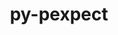 ---
title: "py-pexpect"
layout: cache
categories: [package, develop]
meta: {"versions": ["4.9.0"], "compilers": ["gcc@=11.1.0", "gcc@=11.4.0", "gcc@=9.4.0", "oneapi@=2024.2.1"], "oss": ["ubuntu20.04", "ubuntu22.04"], "platforms": ["linux"], "targets": ["neoverse_v1", "neoverse_v2", "ppc64le", "x86_64_v3"], "stacks": ["data-vis-sdk", "e4s", "e4s-neoverse-v2", "e4s-neoverse_v1", "e4s-oneapi", "e4s-power", "root"], "num_specs": 49, "num_specs_by_stack": {"e4s-power": 8, "root": 49, "data-vis-sdk": 6, "e4s-neoverse_v1": 8, "e4s-neoverse-v2": 8, "e4s": 10, "e4s-oneapi": 9}}
spec_details: [{"hash": "7driwkt44pmiwx7mjp5a2aj3imgklojq", "compiler": "gcc@=9.4.0", "versions": ["4.9.0"], "os": "ubuntu20.04", "platform": "linux", "target": "ppc64le", "variants": ["build_system=python_pip"], "stacks": ["e4s-power", "root"], "size": "-", "tarball": "https://binaries.spack.io/develop/build_cache/linux-ubuntu20.04-ppc64le/gcc-9.4.0/py-pexpect-4.9.0/linux-ubuntu20.04-ppc64le-gcc-9.4.0-py-pexpect-4.9.0-7driwkt44pmiwx7mjp5a2aj3imgklojq.spack"}, {"hash": "hhlvsqdmiuaonn3rhravatkht3x7fnhi", "compiler": "gcc@=9.4.0", "versions": ["4.9.0"], "os": "ubuntu20.04", "platform": "linux", "target": "ppc64le", "variants": ["build_system=python_pip"], "stacks": ["e4s-power", "root"], "size": "-", "tarball": "https://binaries.spack.io/develop/build_cache/linux-ubuntu20.04-ppc64le/gcc-9.4.0/py-pexpect-4.9.0/linux-ubuntu20.04-ppc64le-gcc-9.4.0-py-pexpect-4.9.0-hhlvsqdmiuaonn3rhravatkht3x7fnhi.spack"}, {"hash": "bczzcdmusmh7wpckyhjk7yebgerudb6j", "compiler": "gcc@=9.4.0", "versions": ["4.9.0"], "os": "ubuntu20.04", "platform": "linux", "target": "ppc64le", "variants": ["build_system=python_pip"], "stacks": ["e4s-power", "root"], "size": "-", "tarball": "https://binaries.spack.io/develop/build_cache/linux-ubuntu20.04-ppc64le/gcc-9.4.0/py-pexpect-4.9.0/linux-ubuntu20.04-ppc64le-gcc-9.4.0-py-pexpect-4.9.0-bczzcdmusmh7wpckyhjk7yebgerudb6j.spack"}, {"hash": "la7jusr36f2mb5px4xay6uuui3wfgxee", "compiler": "gcc@=9.4.0", "versions": ["4.9.0"], "os": "ubuntu20.04", "platform": "linux", "target": "ppc64le", "variants": ["build_system=python_pip"], "stacks": ["e4s-power", "root"], "size": "-", "tarball": "https://binaries.spack.io/develop/build_cache/linux-ubuntu20.04-ppc64le/gcc-9.4.0/py-pexpect-4.9.0/linux-ubuntu20.04-ppc64le-gcc-9.4.0-py-pexpect-4.9.0-la7jusr36f2mb5px4xay6uuui3wfgxee.spack"}, {"hash": "74qf6dc2nnnkhextbsq2oa2j3r5376k4", "compiler": "gcc@=9.4.0", "versions": ["4.9.0"], "os": "ubuntu20.04", "platform": "linux", "target": "ppc64le", "variants": ["build_system=python_pip"], "stacks": ["e4s-power", "root"], "size": "-", "tarball": "https://binaries.spack.io/develop/build_cache/linux-ubuntu20.04-ppc64le/gcc-9.4.0/py-pexpect-4.9.0/linux-ubuntu20.04-ppc64le-gcc-9.4.0-py-pexpect-4.9.0-74qf6dc2nnnkhextbsq2oa2j3r5376k4.spack"}, {"hash": "ffwy55426obnkslpyow6btaelq67d5ai", "compiler": "gcc@=9.4.0", "versions": ["4.9.0"], "os": "ubuntu20.04", "platform": "linux", "target": "ppc64le", "variants": ["build_system=python_pip"], "stacks": ["e4s-power", "root"], "size": "-", "tarball": "https://binaries.spack.io/develop/build_cache/linux-ubuntu20.04-ppc64le/gcc-9.4.0/py-pexpect-4.9.0/linux-ubuntu20.04-ppc64le-gcc-9.4.0-py-pexpect-4.9.0-ffwy55426obnkslpyow6btaelq67d5ai.spack"}, {"hash": "x4fytomcqltgyxjpvpvnwfpt47wa4jrm", "compiler": "gcc@=9.4.0", "versions": ["4.9.0"], "os": "ubuntu20.04", "platform": "linux", "target": "ppc64le", "variants": ["build_system=python_pip"], "stacks": ["e4s-power", "root"], "size": "-", "tarball": "https://binaries.spack.io/develop/build_cache/linux-ubuntu20.04-ppc64le/gcc-9.4.0/py-pexpect-4.9.0/linux-ubuntu20.04-ppc64le-gcc-9.4.0-py-pexpect-4.9.0-x4fytomcqltgyxjpvpvnwfpt47wa4jrm.spack"}, {"hash": "3hef5k342yavtgbo5sfr6e5zcf42e4v7", "compiler": "gcc@=9.4.0", "versions": ["4.9.0"], "os": "ubuntu20.04", "platform": "linux", "target": "ppc64le", "variants": ["build_system=python_pip"], "stacks": ["e4s-power", "root"], "size": "-", "tarball": "https://binaries.spack.io/develop/build_cache/linux-ubuntu20.04-ppc64le/gcc-9.4.0/py-pexpect-4.9.0/linux-ubuntu20.04-ppc64le-gcc-9.4.0-py-pexpect-4.9.0-3hef5k342yavtgbo5sfr6e5zcf42e4v7.spack"}, {"hash": "vr4kwqg7x4r6vbgqezmze7zhjf726dfb", "compiler": "gcc@=11.1.0", "versions": ["4.9.0"], "os": "ubuntu20.04", "platform": "linux", "target": "x86_64_v3", "variants": ["build_system=python_pip"], "stacks": ["root", "data-vis-sdk"], "size": "-", "tarball": "https://binaries.spack.io/develop/build_cache/linux-ubuntu20.04-x86_64_v3/gcc-11.1.0/py-pexpect-4.9.0/linux-ubuntu20.04-x86_64_v3-gcc-11.1.0-py-pexpect-4.9.0-vr4kwqg7x4r6vbgqezmze7zhjf726dfb.spack"}, {"hash": "fjxds2ngslbzfymhtpsjko6nwlj6e7vc", "compiler": "gcc@=11.1.0", "versions": ["4.9.0"], "os": "ubuntu20.04", "platform": "linux", "target": "x86_64_v3", "variants": ["build_system=python_pip"], "stacks": ["root", "data-vis-sdk"], "size": "-", "tarball": "https://binaries.spack.io/develop/build_cache/linux-ubuntu20.04-x86_64_v3/gcc-11.1.0/py-pexpect-4.9.0/linux-ubuntu20.04-x86_64_v3-gcc-11.1.0-py-pexpect-4.9.0-fjxds2ngslbzfymhtpsjko6nwlj6e7vc.spack"}, {"hash": "mgvb7ghfpry6ag7xn53olra3erzxzd7b", "compiler": "gcc@=11.1.0", "versions": ["4.9.0"], "os": "ubuntu20.04", "platform": "linux", "target": "x86_64_v3", "variants": ["build_system=python_pip"], "stacks": ["root", "data-vis-sdk"], "size": "-", "tarball": "https://binaries.spack.io/develop/build_cache/linux-ubuntu20.04-x86_64_v3/gcc-11.1.0/py-pexpect-4.9.0/linux-ubuntu20.04-x86_64_v3-gcc-11.1.0-py-pexpect-4.9.0-mgvb7ghfpry6ag7xn53olra3erzxzd7b.spack"}, {"hash": "g3az7upacaazeozfbj35qajogw4m4otz", "compiler": "gcc@=11.1.0", "versions": ["4.9.0"], "os": "ubuntu20.04", "platform": "linux", "target": "x86_64_v3", "variants": ["build_system=python_pip"], "stacks": ["root", "data-vis-sdk"], "size": "-", "tarball": "https://binaries.spack.io/develop/build_cache/linux-ubuntu20.04-x86_64_v3/gcc-11.1.0/py-pexpect-4.9.0/linux-ubuntu20.04-x86_64_v3-gcc-11.1.0-py-pexpect-4.9.0-g3az7upacaazeozfbj35qajogw4m4otz.spack"}, {"hash": "zadpjflgfc6em64pmzb5dlxjlbmrn7ep", "compiler": "gcc@=11.1.0", "versions": ["4.9.0"], "os": "ubuntu20.04", "platform": "linux", "target": "x86_64_v3", "variants": ["build_system=python_pip"], "stacks": ["root", "data-vis-sdk"], "size": "-", "tarball": "https://binaries.spack.io/develop/build_cache/linux-ubuntu20.04-x86_64_v3/gcc-11.1.0/py-pexpect-4.9.0/linux-ubuntu20.04-x86_64_v3-gcc-11.1.0-py-pexpect-4.9.0-zadpjflgfc6em64pmzb5dlxjlbmrn7ep.spack"}, {"hash": "h4mgbajfmjm7euqpdlboocqhih3uywnz", "compiler": "gcc@=11.1.0", "versions": ["4.9.0"], "os": "ubuntu20.04", "platform": "linux", "target": "x86_64_v3", "variants": ["build_system=python_pip"], "stacks": ["root", "data-vis-sdk"], "size": "-", "tarball": "https://binaries.spack.io/develop/build_cache/linux-ubuntu20.04-x86_64_v3/gcc-11.1.0/py-pexpect-4.9.0/linux-ubuntu20.04-x86_64_v3-gcc-11.1.0-py-pexpect-4.9.0-h4mgbajfmjm7euqpdlboocqhih3uywnz.spack"}, {"hash": "krha6iy72dnmk3tk4bzrb66wdeqyywgm", "compiler": "gcc@=11.4.0", "versions": ["4.9.0"], "os": "ubuntu22.04", "platform": "linux", "target": "neoverse_v1", "variants": ["build_system=python_pip"], "stacks": ["e4s-neoverse_v1", "root"], "size": "-", "tarball": "https://binaries.spack.io/develop/build_cache/linux-ubuntu22.04-neoverse_v1/gcc-11.4.0/py-pexpect-4.9.0/linux-ubuntu22.04-neoverse_v1-gcc-11.4.0-py-pexpect-4.9.0-krha6iy72dnmk3tk4bzrb66wdeqyywgm.spack"}, {"hash": "j4qxhgqxzldthptnf42wdjnofeikxoyt", "compiler": "gcc@=11.4.0", "versions": ["4.9.0"], "os": "ubuntu22.04", "platform": "linux", "target": "neoverse_v1", "variants": ["build_system=python_pip"], "stacks": ["e4s-neoverse_v1", "root"], "size": "-", "tarball": "https://binaries.spack.io/develop/build_cache/linux-ubuntu22.04-neoverse_v1/gcc-11.4.0/py-pexpect-4.9.0/linux-ubuntu22.04-neoverse_v1-gcc-11.4.0-py-pexpect-4.9.0-j4qxhgqxzldthptnf42wdjnofeikxoyt.spack"}, {"hash": "v5gbzs3jt2qbrxdrioelfk4b3tupuhl3", "compiler": "gcc@=11.4.0", "versions": ["4.9.0"], "os": "ubuntu22.04", "platform": "linux", "target": "neoverse_v1", "variants": ["build_system=python_pip"], "stacks": ["e4s-neoverse_v1", "root"], "size": "-", "tarball": "https://binaries.spack.io/develop/build_cache/linux-ubuntu22.04-neoverse_v1/gcc-11.4.0/py-pexpect-4.9.0/linux-ubuntu22.04-neoverse_v1-gcc-11.4.0-py-pexpect-4.9.0-v5gbzs3jt2qbrxdrioelfk4b3tupuhl3.spack"}, {"hash": "2p3p3kt7umf3spqdfqoluesqbveezxiw", "compiler": "gcc@=11.4.0", "versions": ["4.9.0"], "os": "ubuntu22.04", "platform": "linux", "target": "neoverse_v1", "variants": ["build_system=python_pip"], "stacks": ["e4s-neoverse_v1", "root"], "size": "-", "tarball": "https://binaries.spack.io/develop/build_cache/linux-ubuntu22.04-neoverse_v1/gcc-11.4.0/py-pexpect-4.9.0/linux-ubuntu22.04-neoverse_v1-gcc-11.4.0-py-pexpect-4.9.0-2p3p3kt7umf3spqdfqoluesqbveezxiw.spack"}, {"hash": "vkbratjevqwi46kfvijtk7seexgrxfik", "compiler": "gcc@=11.4.0", "versions": ["4.9.0"], "os": "ubuntu22.04", "platform": "linux", "target": "neoverse_v1", "variants": ["build_system=python_pip"], "stacks": ["e4s-neoverse_v1", "root"], "size": "-", "tarball": "https://binaries.spack.io/develop/build_cache/linux-ubuntu22.04-neoverse_v1/gcc-11.4.0/py-pexpect-4.9.0/linux-ubuntu22.04-neoverse_v1-gcc-11.4.0-py-pexpect-4.9.0-vkbratjevqwi46kfvijtk7seexgrxfik.spack"}, {"hash": "5quixg2dhw6qkds7ieowjqjm7wyuwgj7", "compiler": "gcc@=11.4.0", "versions": ["4.9.0"], "os": "ubuntu22.04", "platform": "linux", "target": "neoverse_v1", "variants": ["build_system=python_pip"], "stacks": ["e4s-neoverse_v1", "root"], "size": "-", "tarball": "https://binaries.spack.io/develop/build_cache/linux-ubuntu22.04-neoverse_v1/gcc-11.4.0/py-pexpect-4.9.0/linux-ubuntu22.04-neoverse_v1-gcc-11.4.0-py-pexpect-4.9.0-5quixg2dhw6qkds7ieowjqjm7wyuwgj7.spack"}, {"hash": "htusvc75i5pgzd43vqsqxroxf7cpluzk", "compiler": "gcc@=11.4.0", "versions": ["4.9.0"], "os": "ubuntu22.04", "platform": "linux", "target": "neoverse_v1", "variants": ["build_system=python_pip"], "stacks": ["e4s-neoverse_v1", "root"], "size": "-", "tarball": "https://binaries.spack.io/develop/build_cache/linux-ubuntu22.04-neoverse_v1/gcc-11.4.0/py-pexpect-4.9.0/linux-ubuntu22.04-neoverse_v1-gcc-11.4.0-py-pexpect-4.9.0-htusvc75i5pgzd43vqsqxroxf7cpluzk.spack"}, {"hash": "jekhnryrbmt5zvtws5gld2ekhbszvp7q", "compiler": "gcc@=11.4.0", "versions": ["4.9.0"], "os": "ubuntu22.04", "platform": "linux", "target": "neoverse_v1", "variants": ["build_system=python_pip"], "stacks": ["e4s-neoverse_v1", "root"], "size": "-", "tarball": "https://binaries.spack.io/develop/build_cache/linux-ubuntu22.04-neoverse_v1/gcc-11.4.0/py-pexpect-4.9.0/linux-ubuntu22.04-neoverse_v1-gcc-11.4.0-py-pexpect-4.9.0-jekhnryrbmt5zvtws5gld2ekhbszvp7q.spack"}, {"hash": "tyyh56sn2oek3c4ydlaldbuypdpicucj", "compiler": "gcc@=11.4.0", "versions": ["4.9.0"], "os": "ubuntu22.04", "platform": "linux", "target": "neoverse_v2", "variants": ["build_system=python_pip"], "stacks": ["root", "e4s-neoverse-v2"], "size": "-", "tarball": "https://binaries.spack.io/develop/build_cache/linux-ubuntu22.04-neoverse_v2/gcc-11.4.0/py-pexpect-4.9.0/linux-ubuntu22.04-neoverse_v2-gcc-11.4.0-py-pexpect-4.9.0-tyyh56sn2oek3c4ydlaldbuypdpicucj.spack"}, {"hash": "cehhci7wgqsu7tkg5ilelsgewzmyjspn", "compiler": "gcc@=11.4.0", "versions": ["4.9.0"], "os": "ubuntu22.04", "platform": "linux", "target": "neoverse_v2", "variants": ["build_system=python_pip"], "stacks": ["root", "e4s-neoverse-v2"], "size": "-", "tarball": "https://binaries.spack.io/develop/build_cache/linux-ubuntu22.04-neoverse_v2/gcc-11.4.0/py-pexpect-4.9.0/linux-ubuntu22.04-neoverse_v2-gcc-11.4.0-py-pexpect-4.9.0-cehhci7wgqsu7tkg5ilelsgewzmyjspn.spack"}, {"hash": "3tdcy67yuwl2shxx52whtrjdqppjzpas", "compiler": "gcc@=11.4.0", "versions": ["4.9.0"], "os": "ubuntu22.04", "platform": "linux", "target": "neoverse_v2", "variants": ["build_system=python_pip"], "stacks": ["root", "e4s-neoverse-v2"], "size": "-", "tarball": "https://binaries.spack.io/develop/build_cache/linux-ubuntu22.04-neoverse_v2/gcc-11.4.0/py-pexpect-4.9.0/linux-ubuntu22.04-neoverse_v2-gcc-11.4.0-py-pexpect-4.9.0-3tdcy67yuwl2shxx52whtrjdqppjzpas.spack"}, {"hash": "asuqbvjrdszkxzr2htxzkazxbi3kbkd2", "compiler": "gcc@=11.4.0", "versions": ["4.9.0"], "os": "ubuntu22.04", "platform": "linux", "target": "neoverse_v2", "variants": ["build_system=python_pip"], "stacks": ["root", "e4s-neoverse-v2"], "size": "-", "tarball": "https://binaries.spack.io/develop/build_cache/linux-ubuntu22.04-neoverse_v2/gcc-11.4.0/py-pexpect-4.9.0/linux-ubuntu22.04-neoverse_v2-gcc-11.4.0-py-pexpect-4.9.0-asuqbvjrdszkxzr2htxzkazxbi3kbkd2.spack"}, {"hash": "axf5spm6nm43ycf7tuvuyvjeelvpfpue", "compiler": "gcc@=11.4.0", "versions": ["4.9.0"], "os": "ubuntu22.04", "platform": "linux", "target": "neoverse_v2", "variants": ["build_system=python_pip"], "stacks": ["root", "e4s-neoverse-v2"], "size": "-", "tarball": "https://binaries.spack.io/develop/build_cache/linux-ubuntu22.04-neoverse_v2/gcc-11.4.0/py-pexpect-4.9.0/linux-ubuntu22.04-neoverse_v2-gcc-11.4.0-py-pexpect-4.9.0-axf5spm6nm43ycf7tuvuyvjeelvpfpue.spack"}, {"hash": "f2k3idt7a4amiqtxzt3qycxipkpeobjd", "compiler": "gcc@=11.4.0", "versions": ["4.9.0"], "os": "ubuntu22.04", "platform": "linux", "target": "neoverse_v2", "variants": ["build_system=python_pip"], "stacks": ["root", "e4s-neoverse-v2"], "size": "-", "tarball": "https://binaries.spack.io/develop/build_cache/linux-ubuntu22.04-neoverse_v2/gcc-11.4.0/py-pexpect-4.9.0/linux-ubuntu22.04-neoverse_v2-gcc-11.4.0-py-pexpect-4.9.0-f2k3idt7a4amiqtxzt3qycxipkpeobjd.spack"}, {"hash": "oec4nl55sijkph2eng6x36hob3foghwx", "compiler": "gcc@=11.4.0", "versions": ["4.9.0"], "os": "ubuntu22.04", "platform": "linux", "target": "neoverse_v2", "variants": ["build_system=python_pip"], "stacks": ["root", "e4s-neoverse-v2"], "size": "-", "tarball": "https://binaries.spack.io/develop/build_cache/linux-ubuntu22.04-neoverse_v2/gcc-11.4.0/py-pexpect-4.9.0/linux-ubuntu22.04-neoverse_v2-gcc-11.4.0-py-pexpect-4.9.0-oec4nl55sijkph2eng6x36hob3foghwx.spack"}, {"hash": "gwdolbfaz55wahx33xn2jpdlw2wrsd7j", "compiler": "gcc@=11.4.0", "versions": ["4.9.0"], "os": "ubuntu22.04", "platform": "linux", "target": "neoverse_v2", "variants": ["build_system=python_pip"], "stacks": ["root", "e4s-neoverse-v2"], "size": "-", "tarball": "https://binaries.spack.io/develop/build_cache/linux-ubuntu22.04-neoverse_v2/gcc-11.4.0/py-pexpect-4.9.0/linux-ubuntu22.04-neoverse_v2-gcc-11.4.0-py-pexpect-4.9.0-gwdolbfaz55wahx33xn2jpdlw2wrsd7j.spack"}, {"hash": "cdv5cx77xf5bzqie3fhaebrfwn5l5tcx", "compiler": "gcc@=11.4.0", "versions": ["4.9.0"], "os": "ubuntu22.04", "platform": "linux", "target": "x86_64_v3", "variants": ["build_system=python_pip"], "stacks": ["root", "e4s"], "size": "-", "tarball": "https://binaries.spack.io/develop/build_cache/linux-ubuntu22.04-x86_64_v3/gcc-11.4.0/py-pexpect-4.9.0/linux-ubuntu22.04-x86_64_v3-gcc-11.4.0-py-pexpect-4.9.0-cdv5cx77xf5bzqie3fhaebrfwn5l5tcx.spack"}, {"hash": "irrsxhhx6dhsfukhvuxxmsh2borzro4d", "compiler": "gcc@=11.4.0", "versions": ["4.9.0"], "os": "ubuntu22.04", "platform": "linux", "target": "x86_64_v3", "variants": ["build_system=python_pip"], "stacks": ["root", "e4s"], "size": "-", "tarball": "https://binaries.spack.io/develop/build_cache/linux-ubuntu22.04-x86_64_v3/gcc-11.4.0/py-pexpect-4.9.0/linux-ubuntu22.04-x86_64_v3-gcc-11.4.0-py-pexpect-4.9.0-irrsxhhx6dhsfukhvuxxmsh2borzro4d.spack"}, {"hash": "zae4cwhgp36mvfwffn2dtabvs7ezld3w", "compiler": "gcc@=11.4.0", "versions": ["4.9.0"], "os": "ubuntu22.04", "platform": "linux", "target": "x86_64_v3", "variants": ["build_system=python_pip"], "stacks": ["root", "e4s"], "size": "-", "tarball": "https://binaries.spack.io/develop/build_cache/linux-ubuntu22.04-x86_64_v3/gcc-11.4.0/py-pexpect-4.9.0/linux-ubuntu22.04-x86_64_v3-gcc-11.4.0-py-pexpect-4.9.0-zae4cwhgp36mvfwffn2dtabvs7ezld3w.spack"}, {"hash": "o5ugon4b4baahxj3lu67bvtwh33calcj", "compiler": "gcc@=11.4.0", "versions": ["4.9.0"], "os": "ubuntu22.04", "platform": "linux", "target": "x86_64_v3", "variants": ["build_system=python_pip"], "stacks": ["root", "e4s"], "size": "-", "tarball": "https://binaries.spack.io/develop/build_cache/linux-ubuntu22.04-x86_64_v3/gcc-11.4.0/py-pexpect-4.9.0/linux-ubuntu22.04-x86_64_v3-gcc-11.4.0-py-pexpect-4.9.0-o5ugon4b4baahxj3lu67bvtwh33calcj.spack"}, {"hash": "nb6lruxy35pwodw2lfd6kopsm4z2l6sw", "compiler": "gcc@=11.4.0", "versions": ["4.9.0"], "os": "ubuntu22.04", "platform": "linux", "target": "x86_64_v3", "variants": ["build_system=python_pip"], "stacks": ["root", "e4s"], "size": "-", "tarball": "https://binaries.spack.io/develop/build_cache/linux-ubuntu22.04-x86_64_v3/gcc-11.4.0/py-pexpect-4.9.0/linux-ubuntu22.04-x86_64_v3-gcc-11.4.0-py-pexpect-4.9.0-nb6lruxy35pwodw2lfd6kopsm4z2l6sw.spack"}, {"hash": "nyolu4rcciayce55savf4jlpmeezy44c", "compiler": "gcc@=11.4.0", "versions": ["4.9.0"], "os": "ubuntu22.04", "platform": "linux", "target": "x86_64_v3", "variants": ["build_system=python_pip"], "stacks": ["root", "e4s"], "size": "-", "tarball": "https://binaries.spack.io/develop/build_cache/linux-ubuntu22.04-x86_64_v3/gcc-11.4.0/py-pexpect-4.9.0/linux-ubuntu22.04-x86_64_v3-gcc-11.4.0-py-pexpect-4.9.0-nyolu4rcciayce55savf4jlpmeezy44c.spack"}, {"hash": "jvonltm7dourxlpoi6vcmhby45oytals", "compiler": "gcc@=11.4.0", "versions": ["4.9.0"], "os": "ubuntu22.04", "platform": "linux", "target": "x86_64_v3", "variants": ["build_system=python_pip"], "stacks": ["root", "e4s"], "size": "-", "tarball": "https://binaries.spack.io/develop/build_cache/linux-ubuntu22.04-x86_64_v3/gcc-11.4.0/py-pexpect-4.9.0/linux-ubuntu22.04-x86_64_v3-gcc-11.4.0-py-pexpect-4.9.0-jvonltm7dourxlpoi6vcmhby45oytals.spack"}, {"hash": "ttwrh26onpd4acr3gdemgajagzidzsby", "compiler": "gcc@=11.4.0", "versions": ["4.9.0"], "os": "ubuntu22.04", "platform": "linux", "target": "x86_64_v3", "variants": ["build_system=python_pip"], "stacks": ["root", "e4s"], "size": "-", "tarball": "https://binaries.spack.io/develop/build_cache/linux-ubuntu22.04-x86_64_v3/gcc-11.4.0/py-pexpect-4.9.0/linux-ubuntu22.04-x86_64_v3-gcc-11.4.0-py-pexpect-4.9.0-ttwrh26onpd4acr3gdemgajagzidzsby.spack"}, {"hash": "tt52dskhti742pnchcfiodscusm5co3y", "compiler": "gcc@=11.4.0", "versions": ["4.9.0"], "os": "ubuntu22.04", "platform": "linux", "target": "x86_64_v3", "variants": ["build_system=python_pip"], "stacks": ["root", "e4s"], "size": "-", "tarball": "https://binaries.spack.io/develop/build_cache/linux-ubuntu22.04-x86_64_v3/gcc-11.4.0/py-pexpect-4.9.0/linux-ubuntu22.04-x86_64_v3-gcc-11.4.0-py-pexpect-4.9.0-tt52dskhti742pnchcfiodscusm5co3y.spack"}, {"hash": "atcxcdk3qb26ewjbf6idjums33foqlgn", "compiler": "gcc@=11.4.0", "versions": ["4.9.0"], "os": "ubuntu22.04", "platform": "linux", "target": "x86_64_v3", "variants": ["build_system=python_pip"], "stacks": ["root", "e4s"], "size": "-", "tarball": "https://binaries.spack.io/develop/build_cache/linux-ubuntu22.04-x86_64_v3/gcc-11.4.0/py-pexpect-4.9.0/linux-ubuntu22.04-x86_64_v3-gcc-11.4.0-py-pexpect-4.9.0-atcxcdk3qb26ewjbf6idjums33foqlgn.spack"}, {"hash": "bpsagelhhmx6hkbp4t25gwqztihtjwy2", "compiler": "oneapi@=2024.2.1", "versions": ["4.9.0"], "os": "ubuntu22.04", "platform": "linux", "target": "x86_64_v3", "variants": ["build_system=python_pip"], "stacks": ["root", "e4s-oneapi"], "size": "-", "tarball": "https://binaries.spack.io/develop/build_cache/linux-ubuntu22.04-x86_64_v3/oneapi-2024.2.1/py-pexpect-4.9.0/linux-ubuntu22.04-x86_64_v3-oneapi-2024.2.1-py-pexpect-4.9.0-bpsagelhhmx6hkbp4t25gwqztihtjwy2.spack"}, {"hash": "ar5j644ajctx3lex5t6zt75idtvzdkli", "compiler": "oneapi@=2024.2.1", "versions": ["4.9.0"], "os": "ubuntu22.04", "platform": "linux", "target": "x86_64_v3", "variants": ["build_system=python_pip"], "stacks": ["root", "e4s-oneapi"], "size": "-", "tarball": "https://binaries.spack.io/develop/build_cache/linux-ubuntu22.04-x86_64_v3/oneapi-2024.2.1/py-pexpect-4.9.0/linux-ubuntu22.04-x86_64_v3-oneapi-2024.2.1-py-pexpect-4.9.0-ar5j644ajctx3lex5t6zt75idtvzdkli.spack"}, {"hash": "urieo3zmb3jkogjsvayg5cmcnggzsnr7", "compiler": "oneapi@=2024.2.1", "versions": ["4.9.0"], "os": "ubuntu22.04", "platform": "linux", "target": "x86_64_v3", "variants": ["build_system=python_pip"], "stacks": ["root", "e4s-oneapi"], "size": "-", "tarball": "https://binaries.spack.io/develop/build_cache/linux-ubuntu22.04-x86_64_v3/oneapi-2024.2.1/py-pexpect-4.9.0/linux-ubuntu22.04-x86_64_v3-oneapi-2024.2.1-py-pexpect-4.9.0-urieo3zmb3jkogjsvayg5cmcnggzsnr7.spack"}, {"hash": "brravbzqoy4hosln7vczgavykhibc5xg", "compiler": "oneapi@=2024.2.1", "versions": ["4.9.0"], "os": "ubuntu22.04", "platform": "linux", "target": "x86_64_v3", "variants": ["build_system=python_pip"], "stacks": ["root", "e4s-oneapi"], "size": "-", "tarball": "https://binaries.spack.io/develop/build_cache/linux-ubuntu22.04-x86_64_v3/oneapi-2024.2.1/py-pexpect-4.9.0/linux-ubuntu22.04-x86_64_v3-oneapi-2024.2.1-py-pexpect-4.9.0-brravbzqoy4hosln7vczgavykhibc5xg.spack"}, {"hash": "435fch3qy7oh3jzrspkyps2vkjwlcwuh", "compiler": "oneapi@=2024.2.1", "versions": ["4.9.0"], "os": "ubuntu22.04", "platform": "linux", "target": "x86_64_v3", "variants": ["build_system=python_pip"], "stacks": ["root", "e4s-oneapi"], "size": "-", "tarball": "https://binaries.spack.io/develop/build_cache/linux-ubuntu22.04-x86_64_v3/oneapi-2024.2.1/py-pexpect-4.9.0/linux-ubuntu22.04-x86_64_v3-oneapi-2024.2.1-py-pexpect-4.9.0-435fch3qy7oh3jzrspkyps2vkjwlcwuh.spack"}, {"hash": "kr2wcjq346ed6etcd65quw26hl72v7i2", "compiler": "oneapi@=2024.2.1", "versions": ["4.9.0"], "os": "ubuntu22.04", "platform": "linux", "target": "x86_64_v3", "variants": ["build_system=python_pip"], "stacks": ["root", "e4s-oneapi"], "size": "-", "tarball": "https://binaries.spack.io/develop/build_cache/linux-ubuntu22.04-x86_64_v3/oneapi-2024.2.1/py-pexpect-4.9.0/linux-ubuntu22.04-x86_64_v3-oneapi-2024.2.1-py-pexpect-4.9.0-kr2wcjq346ed6etcd65quw26hl72v7i2.spack"}, {"hash": "a676c6tvnd5veufxw27dgtkkmg4auw2b", "compiler": "oneapi@=2024.2.1", "versions": ["4.9.0"], "os": "ubuntu22.04", "platform": "linux", "target": "x86_64_v3", "variants": ["build_system=python_pip"], "stacks": ["root", "e4s-oneapi"], "size": "-", "tarball": "https://binaries.spack.io/develop/build_cache/linux-ubuntu22.04-x86_64_v3/oneapi-2024.2.1/py-pexpect-4.9.0/linux-ubuntu22.04-x86_64_v3-oneapi-2024.2.1-py-pexpect-4.9.0-a676c6tvnd5veufxw27dgtkkmg4auw2b.spack"}, {"hash": "s2rdszoad4jt37hgdwcbxxrjxhdjljmv", "compiler": "oneapi@=2024.2.1", "versions": ["4.9.0"], "os": "ubuntu22.04", "platform": "linux", "target": "x86_64_v3", "variants": ["build_system=python_pip"], "stacks": ["root", "e4s-oneapi"], "size": "-", "tarball": "https://binaries.spack.io/develop/build_cache/linux-ubuntu22.04-x86_64_v3/oneapi-2024.2.1/py-pexpect-4.9.0/linux-ubuntu22.04-x86_64_v3-oneapi-2024.2.1-py-pexpect-4.9.0-s2rdszoad4jt37hgdwcbxxrjxhdjljmv.spack"}, {"hash": "stdsyuw2ktu4jl27drmlvnjvayqfmdep", "compiler": "oneapi@=2024.2.1", "versions": ["4.9.0"], "os": "ubuntu22.04", "platform": "linux", "target": "x86_64_v3", "variants": ["build_system=python_pip"], "stacks": ["root", "e4s-oneapi"], "size": "-", "tarball": "https://binaries.spack.io/develop/build_cache/linux-ubuntu22.04-x86_64_v3/oneapi-2024.2.1/py-pexpect-4.9.0/linux-ubuntu22.04-x86_64_v3-oneapi-2024.2.1-py-pexpect-4.9.0-stdsyuw2ktu4jl27drmlvnjvayqfmdep.spack"}]
---